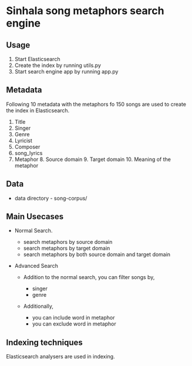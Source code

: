 # Sinhala song metaphors search engine

## Usage

1. Start Elasticsearch
2. Create the index by running utils.py
3. Start search engine app by running app.py 

## Metadata

Following 10 metadata with the metaphors fo 150 songs are used to create the index in Elasticsearch.

1. Title
2. Singer
3. Genre
4. Lyricist
5. Composer
6. song_lyrics
7. Metaphor
    8. Source domain
    9. Target domain
    10. Meaning of the metaphor

## Data

- data directory - song-corpus/

## Main Usecases

* Normal Search. 
    - search metaphors by source domain
    - search metaphors by target domain
    - search metaphors by both source domain and target domain

* Advanced Search
    - Addition to the normal search, you can filter songs by,
        - singer
        - genre
    
    - Additionally, 
        - you can include word in metaphor
        - you can exclude word in metaphor

## Indexing techniques

Elasticsearch analysers are used in indexing.


